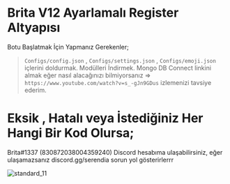# Brita V12 Ayarlamalı Register Altyapısı

Botu Başlatmak İçin Yapmanız Gerekenler;

> `Configs/config.json` , `Configs/settings.json` , `Configs/emoji.json` içlerini doldurmak.
> Modülleri İndirmek.
> Mongo DB Connect linkini almak eğer nasıl alacağınızı bilmiyorsanız => `https://www.youtube.com/watch?v=s_-gJn9GDus` izlemenizi tavsiye ederim.

# Eksik , Hatalı veya İstediğiniz Her Hangi Bir Kod Olursa;
Brita#1337 (830872038004359240) Discord hesabıma ulaşabilirsiniz, eğer ulaşamazsanız discord.gg/serendia sorun yol gösterirlerrr


![standard_11](https://user-images.githubusercontent.com/82638394/115013985-6e813800-9eba-11eb-932c-116b56c1c624.gif)
